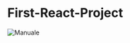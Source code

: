 # First-React-Project

![Manuale](https://user-images.githubusercontent.com/85477443/127292245-0f49c4ea-7c38-4b3d-9643-36671a412d92.PNG)
